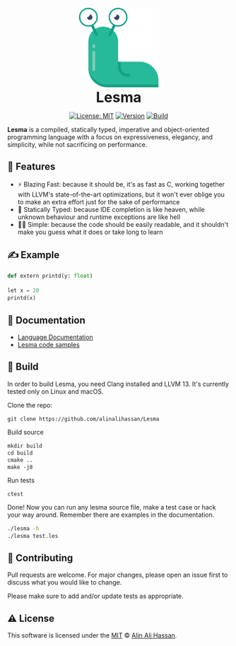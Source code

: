 <p align="center">
<img src="docs/img/logo.svg" height="180px" style="height: 180px" alt="Lesma Programming Language" title="Lesma Programming Language">
<br><b style="font-size: 32px;">Lesma</b>
</p>

<div align="center">

[![License: MIT](https://img.shields.io/badge/License-MIT-brightgreen.svg)](https://github.com/alinalihassan/Lesma/blob/main/LICENSE)
[![Version](https://img.shields.io/badge/version-0.1.0-brightgreen.svg)](https://github.com/alinalihassan/Lesma/releases)
[![Build](https://img.shields.io/github/workflow/status/alinalihassan/Lesma/Build)](https://github.com/alinalihassan/Lesma/actions/workflows/ci.yaml)

</div>

**Lesma** is a compiled, statically typed, imperative and object-oriented programming language with a focus on expressiveness, elegancy, and simplicity, while not sacrificing on performance.

## 📝 Features
- ⚡ Blazing Fast: because it should be, it's as fast as C, working together with LLVM's state-of-the-art optimizations, but it won't ever oblige you to make an extra effort just for the sake of performance
- 🔬 Statically Typed: because IDE completion is like heaven, while unknown behaviour and runtime exceptions are like hell
- 🧑‍🎨 Simple: because the code should be easily readable, and it shouldn't make you guess what it does or take long to learn

## ✍️ Example

```python
def extern printd(y: float)

let x = 20
printd(x)
```

## 📖 Documentation

- [Language Documentation](https://alinalihassan.github.io/Lesma)
- [Lesma code samples](https://alinalihassan.github.io/Lesma/examples/)

## 🔧 Build

In order to build Lesma, you need Clang installed and LLVM 13. It's currently tested only on Linux and macOS.

Clone the repo:
```shell
git clone https://github.com/alinalihassan/Lesma
```

Build source
```shell
mkdir build
cd build
cmake ..
make -j8
```

Run tests
```shell
ctest
```

Done! Now you can run any lesma source file, make a test case or hack your way around. 
Remember there are examples in the documentation.
```bash
./lesma -h
./lesma test.les
```

## 💬 Contributing
Pull requests are welcome. For major changes, please open an issue first to discuss what you would like to change.

Please make sure to add and/or update tests as appropriate.

## ⚠️ License
This software is licensed under the [MIT](https://github.com/alinalihassan/Lesma/blob/main/LICENSE) © [Alin Ali Hassan](https://github.com/alinalihassan).
